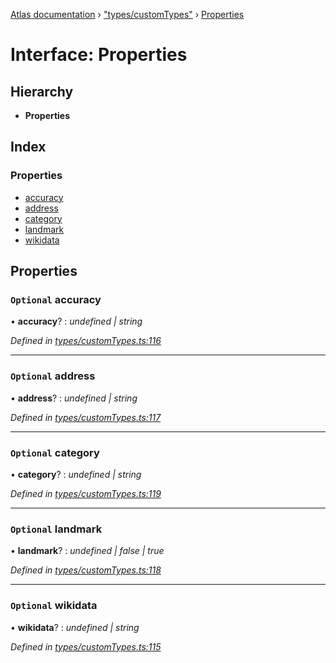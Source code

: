 [Atlas documentation](../globals.md) › ["types/customTypes"](../modules/_types_customtypes_.md) › [Properties](_types_customtypes_.properties.md)

# Interface: Properties

## Hierarchy

* **Properties**

## Index

### Properties

* [accuracy](_types_customtypes_.properties.md#optional-accuracy)
* [address](_types_customtypes_.properties.md#optional-address)
* [category](_types_customtypes_.properties.md#optional-category)
* [landmark](_types_customtypes_.properties.md#optional-landmark)
* [wikidata](_types_customtypes_.properties.md#optional-wikidata)

## Properties

### `Optional` accuracy

• **accuracy**? : *undefined | string*

*Defined in [types/customTypes.ts:116](https://github.com/chronark/atlas/blob/137d647/src/types/customTypes.ts#L116)*

___

### `Optional` address

• **address**? : *undefined | string*

*Defined in [types/customTypes.ts:117](https://github.com/chronark/atlas/blob/137d647/src/types/customTypes.ts#L117)*

___

### `Optional` category

• **category**? : *undefined | string*

*Defined in [types/customTypes.ts:119](https://github.com/chronark/atlas/blob/137d647/src/types/customTypes.ts#L119)*

___

### `Optional` landmark

• **landmark**? : *undefined | false | true*

*Defined in [types/customTypes.ts:118](https://github.com/chronark/atlas/blob/137d647/src/types/customTypes.ts#L118)*

___

### `Optional` wikidata

• **wikidata**? : *undefined | string*

*Defined in [types/customTypes.ts:115](https://github.com/chronark/atlas/blob/137d647/src/types/customTypes.ts#L115)*
